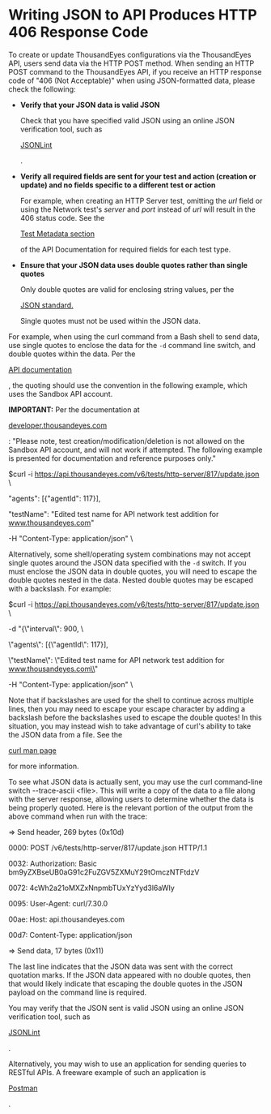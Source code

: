 # Writing JSON to API Produces HTTP 406 Response Code

To create or update ThousandEyes configurations via the ThousandEyes API, users send data via the HTTP POST method. When sending an HTTP POST command to the ThousandEyes API, if you receive an HTTP response code of "406 (Not Acceptable)" when using JSON-formatted data, please check the following:

*   **Verify that your JSON data is valid JSON**

    Check that you have specified valid JSON using an online JSON verification tool, such as

    [JSONLint](http://jsonlint.com/)

    .
*   **Verify all required fields are sent for your test and action (creation or update) and no fields specific to a different test or action**

    For example, when creating an HTTP Server test, omitting the _url_ field or using the Network test's _server_ and _port_ instead of _url_ will result in the 406 status code. See the

    [Test Metadata section](http://developer.thousandeyes.com/v6/tests/#/test\_metadata)

    of the API Documentation for required fields for each test type.
*   **Ensure that your JSON data uses double quotes rather than single quotes**

    Only double quotes are valid for enclosing string values, per the

    [JSON standard.](http://www.json.org/)

    Single quotes must not be used within the JSON data.

For example, when using the curl command from a Bash shell to send data, use single quotes to enclose the data for the `-d` command line switch, and double quotes within the data. Per the

[API documentation](https://developer.thousandeyes.com/v6/tests/)

, the quoting should use the convention in the following example, which uses the Sandbox API account.

**IMPORTANT:** Per the documentation at

[developer.thousandeyes.com](https://developer.thousandeyes.com/)

: "Please note, test creation/modification/deletion is not allowed on the Sandbox API account, and will not work if attempted. The following example is presented for documentation and reference purposes only."

$curl -i https://api.thousandeyes.com/v6/tests/http-server/817/update.json \\

"agents": \[{"agentId": 117}],

"testName": "Edited test name for API network test addition for www.thousandeyes.com"

\-H "Content-Type: application/json" \\

Alternatively, some shell/operating system combinations may not accept single quotes around the JSON data specified with the `-d` switch. If you must enclose the JSON data in double quotes, you will need to escape the double quotes nested in the data. Nested double quotes may be escaped with a backslash. For example:

$curl -i https://api.thousandeyes.com/v6/tests/http-server/817/update.json \\

\-d "{\\"interval\\": 900, \\

\\"agents\\": \[{\\"agentId\\": 117}],

\\"testName\\": \\"Edited test name for API network test addition for www.thousandeyes.com\\"

\-H "Content-Type: application/json" \\

Note that if backslashes are used for the shell to continue across multiple lines, then you may need to escape your escape character by adding a backslash before the backslashes used to escape the double quotes! In this situation, you may instead wish to take advantage of curl's ability to take the JSON data from a file. See the

[curl man page](http://curl.haxx.se/docs/manpage.html)

for more information.

To see what JSON data is actually sent, you may use the curl command-line switch --trace-ascii \<file>. This will write a copy of the data to a file along with the server response, allowing users to determine whether the data is being properly quoted. Here is the relevant portion of the output from the above command when run with the trace:

\=> Send header, 269 bytes (0x10d)

0000: POST /v6/tests/http-server/817/update.json HTTP/1.1

0032: Authorization: Basic bm9yZXBseUB0aG91c2FuZGV5ZXMuY29tOmczNTFtdzV

0072: 4cWh2a21oMXZxNnpmbTUxYzYyd3l6aWIy

0095: User-Agent: curl/7.30.0

00ae: Host: api.thousandeyes.com

00d7: Content-Type: application/json

\=> Send data, 17 bytes (0x11)

The last line indicates that the JSON data was sent with the correct quotation marks. If the JSON data appeared with no double quotes, then that would likely indicate that escaping the double quotes in the JSON payload on the command line is required.

You may verify that the JSON sent is valid JSON using an online JSON verification tool, such as

[JSONLint](http://jsonlint.com/)

.

Alternatively, you may wish to use an application for sending queries to RESTful APIs. A freeware example of such an application is

[Postman](https://www.getpostman.com/)

.
